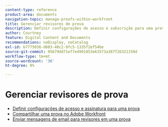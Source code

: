 ```yaml
---
content-type: reference
product-area: documents
navigation-topic: manage-proofs-within-workfront
title: Gerenciar revisores de prova
description: Definir configurações de acesso e subscrição para uma prova
author: Courtney
feature: Digital Content and Documents
recommendations: noDisplay, noCatalog
exl-id: b7775036-d603-48c2-9fc5-1335f2ef54be
source-git-commit: 95679dd71ef7e4991853e63573a387f26321159d
workflow-type: tm+mt
source-wordcount: '36'
ht-degree: 0%

---
```


# Gerenciar revisores de prova

* [Definir configurações de acesso e assinatura para uma prova](../../../../review-and-approve-work/proofing/managing-proofs-within-workfront/configure-access-subscription-settings-proof.md)
* [Compartilhar uma prova no Adobe Workfront](../../../../review-and-approve-work/proofing/managing-proofs-within-workfront/share-a-proof-in-workfront.md)
* [Enviar mensagens de email para revisores em uma prova](../../../../review-and-approve-work/proofing/managing-proofs-within-workfront/send-email-messages-to-users-proof.md)
